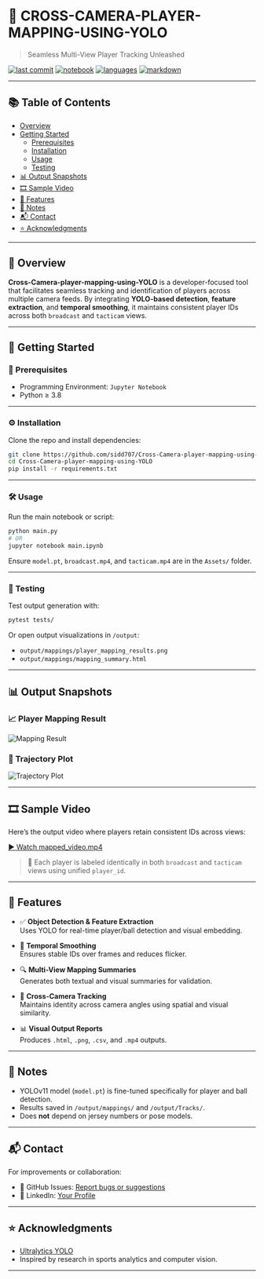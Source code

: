 
# 🚀 CROSS-CAMERA-PLAYER-MAPPING-USING-YOLO

> Seamless Multi-View Player Tracking Unleashed

[![last commit](https://img.shields.io/github/last-commit/sidd707/Cross-Camera-player-mapping-using-YOLO)](https://github.com/yourusername/Cross-Camera-player-mapping-using-YOLO/commits/main)
[![notebook](https://img.shields.io/badge/Jupyter-Notebook-orange)]()
[![languages](https://img.shields.io/github/languages/count/sidd707/Cross-Camera-player-mapping-using-YOLO)]()
[![markdown](https://img.shields.io/badge/Built%20with-Markdown-1f425f.svg)]()

---

## 📚 Table of Contents

- [Overview](#overview)
- [Getting Started](#getting-started)
  - [Prerequisites](#prerequisites)
  - [Installation](#installation)
  - [Usage](#usage)
  - [Testing](#testing)
- [📊 Output Snapshots](#-output-snapshots)
- [🎞️ Sample Video](#️-sample-video)
- [🧠 Features](#-features)
- [📌 Notes](#notes)
- [📬 Contact](#contact)
- [⭐ Acknowledgments](#acknowledgments)

---

## 📖 Overview

**Cross-Camera-player-mapping-using-YOLO** is a developer-focused tool that facilitates seamless tracking and identification of players across multiple camera feeds. By integrating **YOLO-based detection**, **feature extraction**, and **temporal smoothing**, it maintains consistent player IDs across both `broadcast` and `tacticam` views.

---

## 🚀 Getting Started

### 🔧 Prerequisites

- Programming Environment: `Jupyter Notebook`
- Python ≥ 3.8

---

### ⚙️ Installation

Clone the repo and install dependencies:

```bash
git clone https://github.com/sidd707/Cross-Camera-player-mapping-using-YOLO
cd Cross-Camera-player-mapping-using-YOLO
pip install -r requirements.txt
```

---

### 🛠 Usage

Run the main notebook or script:

```bash
python main.py
# OR
jupyter notebook main.ipynb
```

Ensure `model.pt`, `broadcast.mp4`, and `tacticam.mp4` are in the `Assets/` folder.

---

### 🧪 Testing

Test output generation with:

```bash
pytest tests/
```

Or open output visualizations in `/output`:

- `output/mappings/player_mapping_results.png`
- `output/mappings/mapping_summary.html`

---

## 📊 Output Snapshots

### 📈 Player Mapping Result

![Mapping Result](output/mappings/player_mapping_results.png)

### 🧭 Trajectory Plot

![Trajectory Plot](output/Tracks/trajectory_plot.png)

---

## 🎞️ Sample Video

Here’s the output video where players retain consistent IDs across views:

[▶ Watch mapped_video.mp4](output/mapped_video.mp4)

> 🎯 Each player is labeled identically in both `broadcast` and `tacticam` views using unified `player_id`.

---

## 🧠 Features

- ✅ **Object Detection & Feature Extraction**  
  Uses YOLO for real-time player/ball detection and visual embedding.

- 🔄 **Temporal Smoothing**  
  Ensures stable IDs over frames and reduces flicker.

- 🔍 **Multi-View Mapping Summaries**  
  Generates both textual and visual summaries for validation.

- 🔁 **Cross-Camera Tracking**  
  Maintains identity across camera angles using spatial and visual similarity.

- 📊 **Visual Output Reports**  
  Produces `.html`, `.png`, `.csv`, and `.mp4` outputs.

---

## 📌 Notes

- YOLOv11 model (`model.pt`) is fine-tuned specifically for player and ball detection.
- Results saved in `/output/mappings/` and `/output/Tracks/`.
- Does **not** depend on jersey numbers or pose models.

---

## 📬 Contact

For improvements or collaboration:

- 🔗 GitHub Issues: [Report bugs or suggestions](https://github.com/sidd707/Cross-Camera-player-mapping-using-YOLO/issues)
- 💼 LinkedIn: [Your Profile](https://linkedin.com/in/your-profile)

---

## ⭐ Acknowledgments

- [Ultralytics YOLO](https://github.com/ultralytics/yolov5)
- Inspired by research in sports analytics and computer vision.

---
